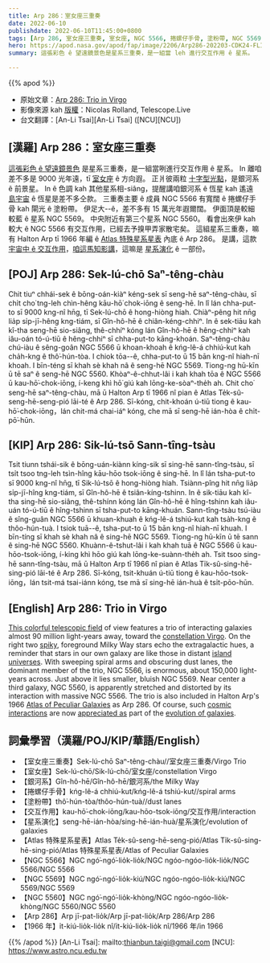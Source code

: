 ```yaml
---
title: Arp 286：室女座三重奏
date: 2022-06-10
publishdate: 2022-06-10T11:45:00+0800
tags: [Arp 286, 室女座三重奏, 室女座, NGC 5566, 捲螺仔手骨, 塗粉帶, NGC 5569, NGC 5560, Atlas 特殊星系星表, 星系演化, 銀河系, 交互作用]
hero: https://apod.nasa.gov/apod/fap/image/2206/Arp286-202203-CDK24-FLIPL9000-LRGB_NicolasROLLAND_signature_LD1024.jpg
summary: 這張彩色 ê 望遠鏡景色是星系三重奏，是一組當 leh 進行交互作用 ê 星系。

---
```


{{% apod %}}

- 原始文章：[Arp 286: Trio in Virgo](https://apod.nasa.gov/apod/ap220610.html)
- 影像來源 kah [版權][copyright]：Nicolas Rolland, Telescope.Live
- 台文翻譯：[An-Li Tsai][An-Li Tsai] ([NCU][NCU])

## [漢羅] Arp 286：室女座三重奏
[這張彩色 ê 望遠鏡景色][This colorful telescopic field] 是星系三重奏，是一組當咧進行交互作用 ê 星系。
In 離咱差不多是 9000 光年遠，tī [室女座][constellation Virgo] ê 方向遐。
正爿彼兩粒 [十字型光點][spiky]，是銀河系 ê 前景星。
In ê 色調 kah 其他星系相-siâng，提醒講咱銀河系 ê 恆星 kah 遙遠 [島宇宙][island universes] ê 恆星是差不多仝款。
三重奏主要 ê 成員 NGC 5566 有寬闊 ê 捲螺仔手骨 kah 閘光 ê 塗粉帶。
伊足大--ê，差不多有 15 萬光年遐爾闊。
伊面頂是較細較藍 ê 星系 NGC 5569。
中央附近有第三个星系 NGC 5560。
看會出來伊 kah 較大 ê NGC 5566 有交互作用，已經去予搝甲弄家散宅矣。
這組星系三重奏，嘛有 Halton Arp tī 1966 年編 ê [Atlas 特殊星系星表][Atlas of Peculiar Galaxies] 內底 ê Arp 286。
是講，這款 [宇宙中 ê 交互作用][cosmic interactions]，[咱這馬知影講][appreciated as]，這嘛是 [星系演化][evolution of galaxies] ê 一部份。


## [POJ] Arp 286: Sek-lú-chō Saⁿ-têng-chàu
Chit tiuⁿ chhái-sek ê bōng-oán-kiàⁿ kéng-sek sī seng-hē saⁿ-têng-chàu, sī chi̍t cho͘ tng-leh chìn-hêng kāu-hō͘ chok-iōng ê seng-hē.
In lî lán chha-put-to sī 9000 kng-nî hn̄g, tī Sek-lú-chō ê hong-hiòng hiah.
Chiàⁿ-pêng hit nn̄g lia̍p si̍p-jī-hêng kng-tiám, sī Gîn-hô-hē ê chiân-kéng-chhiⁿ.
In ê sek-tiāu kah kî-tha seng-hē sio-siâng, thê-chhíⁿ kóng lán Gîn-hô-hē ê hêng-chhiⁿ kah iâu-oán tó-ú-tiū ê hêng-chhiⁿ sī chha-put-to kāng-khoán.
Saⁿ-têng-chàu chú-iàu ê sêng-goân NGC 5566 ū khoan-khoah ê kńg-lê-á chhiú-kut kah cha̍h-kng ê thô͘-hún-tòa.
I chiok tōa--ê, chha-put-to ū 15 bān kng-nî hiah-nī khoah.
I bīn-téng sī khah sè khah nâ ê seng-hē NGC 5569.
Tiong-ng hū-kīn ū tē saⁿ ê seng-hē NGC 5560.
Khòaⁿ-ê-chhut-lâi i kah khah tōa ê NGC 5566 ū kau-hō͘-chok-iōng, í-keng khì hō͘ giú kah lōng-ke-sòaⁿ-the̍h ah.
Chit cho͘ seng-hē saⁿ-têng-chàu, mā ū Halton Arp tī 1966 nî pian ê Atlas Te̍k-sû-seng-hē-seng-pió lāi-té ê Arp 286.
Sī-kóng, chit-khoán ú-tiū tiong ê kau-hō͘-chok-iōng，lán chit-má chai-iáⁿ kóng, che mā sī seng-hē ián-hòa ê chi̍t-pō͘-hūn.

## [KIP] Arp 286: Sik-lú-tsō Sann-tîng-tsàu
Tsit tiunn tshái-sik ê bōng-uán-kiànn kíng-sik sī sing-hē sann-tîng-tsàu, sī tsi̍t tsoo tng-leh tsìn-hîng kāu-hōo tsok-iōng ê sing-hē.
In lî lán tsha-put-to sī 9000 kng-nî hn̄g, tī Sik-lú-tsō ê hong-hiòng hiah.
Tsiànn-pîng hit nn̄g lia̍p si̍p-jī-hîng kng-tiám, sī Gîn-hô-hē ê tsiân-kíng-tshinn.
In ê sik-tiāu kah kî-tha sing-hē sio-siâng, thê-tshínn kóng lán Gîn-hô-hē ê hîng-tshinn kah iâu-uán tó-ú-tiū ê hîng-tshinn sī tsha-put-to kāng-khuán.
Sann-tîng-tsàu tsú-iàu ê sîng-guân NGC 5566 ū khuan-khuah ê kńg-lê-á tshiú-kut kah tsa̍h-kng ê thôo-hún-tuà.
I tsiok tuā--ê, tsha-put-to ū 15 bān kng-nî hiah-nī khuah.
I bīn-tíng sī khah sè khah nâ ê sing-hē NGC 5569.
Tiong-ng hū-kīn ū tē sann ê sing-hē NGC 5560.
Khuànn-ê-tshut-lâi i kah khah tuā ê NGC 5566 ū kau-hōo-tsok-iōng, í-king khì hōo giú kah lōng-ke-suànn-the̍h ah.
Tsit tsoo sing-hē sann-tîng-tsàu, mā ū Halton Arp tī 1966 nî pian ê Atlas Ti̍k-sû-sing-hē-sing-pió lāi-té ê Arp 286.
Sī-kóng, tsit-khuán ú-tiū tiong ê kau-hōo-tsok-iōng，lán tsit-má tsai-iánn kóng, tse mā sī sing-hē ián-huà ê tsi̍t-pōo-hūn.

## [English] Arp 286: Trio in Virgo
[This colorful telescopic field][This colorful telescopic field] of view features a trio of interacting galaxies almost 90 million light-years away, toward the [constellation Virgo][constellation Virgo].
On the right two [spiky][spiky], foreground Milky Way stars echo the extragalactic hues, a reminder that stars in our own galaxy are like those in distant [island universes][island universes].
With sweeping spiral arms and obscuring dust lanes, the dominant member of the trio, NGC 5566, is enormous, about 150,000 light-years across.
Just above it lies smaller, bluish NGC 5569.
Near center a third galaxy, NGC 5560, is apparently stretched and distorted by its interaction with massive NGC 5566.
The trio is also included in Halton Arp's 1966 [Atlas of Peculiar Galaxies][Atlas of Peculiar Galaxies] as Arp 286.
Of course, such [cosmic interactions][cosmic interactions] are now [appreciated as][appreciated as] part of the [evolution of galaxies][evolution of galaxies].


## 詞彙學習（漢羅/POJ/KIP/華語/English）
- 【室女座三重奏】Sek-lú-chō Saⁿ-têng-chàu//室女座三重奏/Virgo Trio
- 【室女座】Sek-lú-chō/Sik-lú-chō/室女座/constellation Virgo
- 【銀河系】Gîn-hô-hē/Gîn-hô-hē/銀河系/the Milky Way
- 【捲螺仔手骨】kńg-lê-á chhiú-kut/kńg-lê-á tshiú-kut//spiral arms
- 【塗粉帶】thô͘-hún-tòa/thôo-hún-tuà//dust lanes
- 【交互作用】kau-hō͘-chok-iōng/kau-hōo-tsok-iōng/交互作用/interaction
- 【星系演化】seng-hē-ián-hòa/sing-hē-ián-huà/星系演化/evolution of galaxies
- 【Atlas 特殊星系星表】Atlas Te̍k-sû-seng-hē-seng-pió/Atlas Ti̍k-sû-sing-hē-sing-pió/Atlas 特殊星系星表/Atlas of Peculiar Galaxies
- 【NGC 5566】NGC ngó͘-ngó͘-lio̍k-lio̍k/NGC ngóo-ngóo-lio̍k-lio̍k/NGC 5566/NGC 5566
- 【NGC 5569】NGC ngó͘-ngó͘-lio̍k-kiú/NGC ngóo-ngóo-lio̍k-kiú/NGC 5569/NGC 5569
- 【NGC 5560】NGC ngó͘-ngó͘-lio̍k-khòng/NGC ngóo-ngóo-lio̍k-khòng/NGC 5560/NGC 5560
- 【Arp 286】Arp jī-pat-lio̍k/Arp jī-pat-lio̍k/Arp 286/Arp 286
- 【1966 年】i̍t-kiú-lio̍k-lio̍k nî/i̍t-kiú-lio̍k-lio̍k nî/1966 年/in 1966



{{% /apod %}}
[An-Li Tsai]: mailto:thianbun.taigi@gmail.com
[NCU]: https://www.astro.ncu.edu.tw

[copyright]: https://apod.nasa.gov/apod/fap/lib/about_apod.html#srapply

[This colorful telescopic field]:https://nicolasillustrations.com/project/arp-286
[constellation Virgo]:http://www.hawastsoc.org/deepsky/vir/index.html
[spiky]:https://en.wikipedia.org/wiki/Diffraction_spike
[island universes]:https://history.aip.org/exhibits/cosmology/ideas/island.htm
[Atlas of Peculiar Galaxies]:http://nedwww.ipac.caltech.edu/level5/Arp/frames.html
[cosmic interactions]:https://www.nasa.gov/mission_pages/hubble/science/milky-way-collide.html
[appreciated as]:https://apod.nasa.gov/apod/ap071101.html
[evolution of galaxies]:http://arxiv.org/abs/astro-ph/9908269v1
